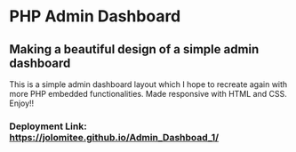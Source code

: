 # PHP Admin Dashboard
## Making a beautiful design of a simple admin dashboard
This is a simple admin dashboard layout which I hope to recreate again with more PHP embedded functionalities.
Made responsive with HTML and CSS. Enjoy!!
### Deployment Link: https://jolomitee.github.io/Admin_Dashboad_1/
